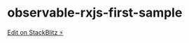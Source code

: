 # observable-rxjs-first-sample

[Edit on StackBlitz ⚡️](https://stackblitz.com/edit/typescript-wqoidt)